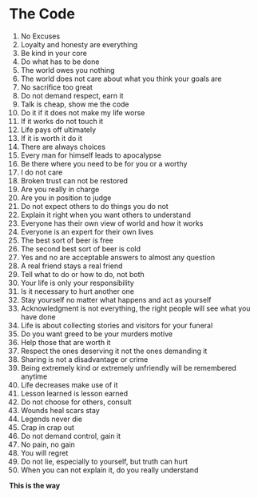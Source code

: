 # The Code

1. No Excuses
1. Loyalty and honesty are everything
1. Be kind in your core
1. Do what has to be done
1. The world owes you nothing
1. The world does not care about what you think your goals are
1. No sacrifice too great
1. Do not demand respect, earn it
1. Talk is cheap, show me the code
1. Do it if it does not make my life worse
1. If it works do not touch it
1. Life pays off ultimately
1. If it is worth it do it
1. There are always choices
1. Every man for himself leads to apocalypse
1. Be there where you need to be for you or a worthy
1. I do not care
1. Broken trust can not be restored
1. Are you really in charge
1. Are you in position to judge
1. Do not expect others to do things you do not
1. Explain it right when you want others to understand
1. Everyone has their own view of world and how it works
1. Everyone is an expert for their own lives
1. The best sort of beer is free
1. The second best sort of beer is cold
1. Yes and no are acceptable answers to almost any question
1. A real friend stays a real friend
1. Tell what to do or how to do, not both
1. Your life is only your responsibility
1. Is it necessary to hurt another one
1. Stay yourself no matter what happens and act as yourself
1. Acknowledgment is not everything, the right people will see what you have done
1. Life is about collecting stories and visitors for your funeral
1. Do you want greed to be your murders motive
1. Help those that are worth it
1. Respect the ones deserving it not the ones demanding it
1. Sharing is not a disadvantage or crime
1. Being extremely kind or extremely unfriendly will be remembered anytime
1. Life decreases make use of it
1. Lesson learned is lesson earned
1. Do not choose for others, consult
1. Wounds heal scars stay
1. Legends never die
1. Crap in crap out
1. Do not demand control, gain it
1. No pain, no gain
1. You will regret
1. Do not lie, especially to yourself, but truth can hurt
1. When you can not explain it, do you really understand
 
**This is the way**
